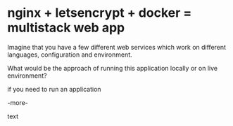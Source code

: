 # nginx + letsencrypt + docker = multistack web app

Imagine that you have a few different web services which work on different
languages, configuration and environment.

What would be the approach of running this application locally or on live
environment?


if you need to run an application 

-more-

text